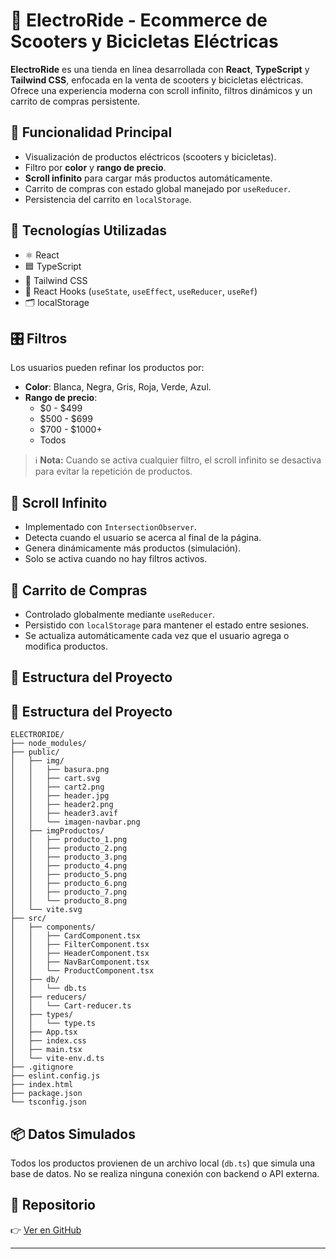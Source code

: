 # 🛵 ElectroRide - Ecommerce de Scooters y Bicicletas Eléctricas

**ElectroRide** es una tienda en línea desarrollada con **React**, **TypeScript** y **Tailwind CSS**, enfocada en la venta de scooters y bicicletas eléctricas. Ofrece una experiencia moderna con scroll infinito, filtros dinámicos y un carrito de compras persistente.

## 🚀 Funcionalidad Principal

- Visualización de productos eléctricos (scooters y bicicletas).
- Filtro por **color** y **rango de precio**.
- **Scroll infinito** para cargar más productos automáticamente.
- Carrito de compras con estado global manejado por `useReducer`.
- Persistencia del carrito en `localStorage`.

## 🧩 Tecnologías Utilizadas

- ⚛️ React
- 🟦 TypeScript
- 💨 Tailwind CSS
- 🧠 React Hooks (`useState`, `useEffect`, `useReducer`, `useRef`)
- 🗂️ localStorage

## 🎛️ Filtros

Los usuarios pueden refinar los productos por:

- **Color**: Blanca, Negra, Gris, Roja, Verde, Azul.
- **Rango de precio**:
  - $0 - $499
  - $500 - $699
  - $700 - $1000+
  - Todos

> ℹ️ **Nota:** Cuando se activa cualquier filtro, el scroll infinito se desactiva para evitar la repetición de productos.

## 🔄 Scroll Infinito

- Implementado con `IntersectionObserver`.
- Detecta cuando el usuario se acerca al final de la página.
- Genera dinámicamente más productos (simulación).
- Solo se activa cuando no hay filtros activos.

## 🛒 Carrito de Compras

- Controlado globalmente mediante `useReducer`.
- Persistido con `localStorage` para mantener el estado entre sesiones.
- Se actualiza automáticamente cada vez que el usuario agrega o modifica productos.

## 📁 Estructura del Proyecto

## 📁 Estructura del Proyecto

```plaintext
ELECTRORIDE/
├── node_modules/
├── public/
│   ├── img/
│   │   ├── basura.png
│   │   ├── cart.svg
│   │   ├── cart2.png
│   │   ├── header.jpg
│   │   ├── header2.png
│   │   ├── header3.avif
│   │   └── imagen-navbar.png
│   ├── imgProductos/
│   │   ├── producto_1.png
│   │   ├── producto_2.png
│   │   ├── producto_3.png
│   │   ├── producto_4.png
│   │   ├── producto_5.png
│   │   ├── producto_6.png
│   │   ├── producto_7.png
│   │   └── producto_8.png
│   └── vite.svg
├── src/
│   ├── components/
│   │   ├── CardComponent.tsx
│   │   ├── FilterComponent.tsx
│   │   ├── HeaderComponent.tsx
│   │   ├── NavBarComponent.tsx
│   │   └── ProductComponent.tsx
│   ├── db/
│   │   └── db.ts
│   ├── reducers/
│   │   └── Cart-reducer.ts
│   ├── types/
│   │   └── type.ts
│   ├── App.tsx
│   ├── index.css
│   ├── main.tsx
│   └── vite-env.d.ts
├── .gitignore
├── eslint.config.js
├── index.html
├── package.json
└── tsconfig.json
```

## 📦 Datos Simulados

Todos los productos provienen de un archivo local (`db.ts`) que simula una base de datos. No se realiza ninguna conexión con backend o API externa.

## 🔗 Repositorio

👉 [Ver en GitHub](https://github.com/smithacevedo/ElectroRide.git)

---
